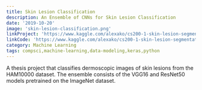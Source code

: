 ```yaml
---
title: Skin Lesion Classification
description: An Ensemble of CNNs for Skin Lesion Classification
date: '2019-10-20'
image: 'skin-lesion-classification.png'
linkProject: 'https://www.kaggle.com/alexako/cs200-1-skin-lesion-segmentation-classification'
linkCode: 'https://www.kaggle.com/alexako/cs200-1-skin-lesion-segmentation-classification'
category: Machine Learning
tags: compsci,machine-learning,data-modeling,keras,python
---
```


A thesis project that classifies dermoscopic images of skin lesions from the HAM10000 dataset. The ensemble consists of the VGG16 and ResNet50 models pretrained on the ImageNet dataset.
